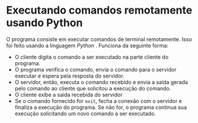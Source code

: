 Executando comandos remotamente usando Python
===

O programa consiste em executar comandos de terminal remotamente. Isso foi feito usando a linguagem *Python* . 
Funciona da seguinte forma:
  
  * O cliente digita o comando a ser executado na parte cliente do programa.
  * O programa verifica o comando, envia o comando para o servidor executar e espera pela resposta do servidor. 
  * O servidor, então, executa o comando recebido e envia a saída gerada pelo comando ao cliente que solicitou
  a execução do comando. 
  * O cliente exibe a saída recebida do servidor
  * Se o comando fornecido for ``exit``, fecha a conexão com o servidor e finaliza a execução do programa. Se não for, o programa
  continua sua execução solicitando um novo comando a ser executado.
